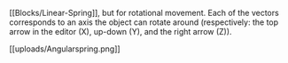 [[Blocks/Linear-Spring]], but for rotational movement. Each of the vectors corresponds to an axis the object can rotate around (respectively: the top arrow in the editor (X), up-down (Y), and the right arrow (Z)).

[[uploads/Angularspring.png]]